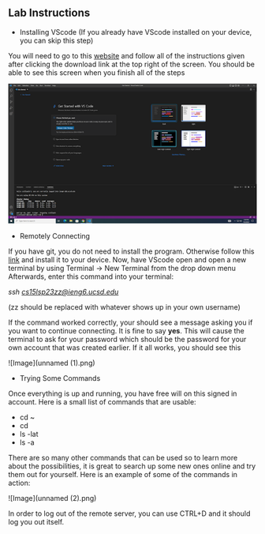 ## Lab Instructions
* Installing VScode (If you already have VScode installed on your device, you can skip this step)

You will need to go to this [website](https://code.visualstudio.com/) and follow all of the instructions 
given after clicking the download link at the top right of the screen. 
You should be able to see this screen when you finish all of the steps 

![Image](unnamed.png)
* Remotely Connecting

If you have git, you do not need to install the program. Otherwise follow this [link](https://gitforwindows.org/) and
install it to your device.
Now, have VScode open and open a new terminal by using Terminal &rarr; New Terminal from the drop down menu
Afterwards, enter this command into your terminal: 

*ssh cs15lsp23zz@ieng6.ucsd.edu* 

(zz should be replaced with whatever shows up in your own username)

If the command worked correctly, your should see a message asking you if you want to continue connecting. It is fine to say **yes**.
This will cause the terminal to ask for your password which should be the password for your own account that was created earlier. 
If it all works, you should see this 

![Image](unnamed (1).png)

* Trying Some Commands

Once everything is up and running, you have free will on this signed in account. Here is a small list of commands that are usable:

* cd ~
* cd
* ls -lat
* ls -a

There are so many other commands that can be used so to learn more about the possibilities, it is great to search up some new ones online and
try them out for yourself. Here is an example of some of the commands in action:

![Image](unnamed (2).png)

In order to log out of the remote server, you can use CTRL+D and it should log you out itself.
